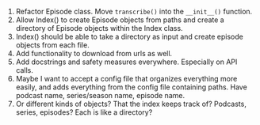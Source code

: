 1. Refactor Episode class. Move `transcribe()` into the `__init__()` function.
2. Allow Index() to create Episode objects from paths and create a directory of Episode objects within the Index class.
3. Index() should be able to take a directory as input and create episode objects from each file.
4. Add functionality to download from urls as well.
5. Add docstrings and safety measures everywhere. Especially on API calls.
6. Maybe I want to accept a config file that organizes everything more easily, and adds everything from the config file containing paths. Have podcast name, series/season name, episode name.
7. Or different kinds of objects? That the index keeps track of? Podcasts, series, episodes? Each is like a directory?
